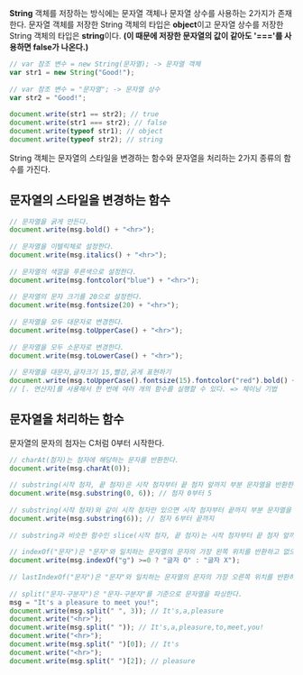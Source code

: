 **String** 객체를 저장하는 방식에는 문자열 객체나 문자열 상수를 사용하는 2가지가 존재한다. 
문자열 객체를 저장한 String 객체의 타입은 **object**이고 문자열 상수를 저장한 String 객체의 타입은 **string**이다.
<b>(이 때문에 저장한 문자열의 값이 같아도 '==='를 사용하면 false가 나온다.)</b>

```javascript
// var 참조 변수 = new String(문자열); -> 문자열 객체 
var str1 = new String("Good!");
 
// var 참조 변수 = "문자열"; -> 문자열 상수
var str2 = "Good!";
   
document.write(str1 == str2); // true
document.write(str1 === str2); // false
document.write(typeof str1); // object
document.write(typeof str2); // string
```

String 객체는 문자열의 스타일을 변경하는 함수와 문자열을 처리하는 2가지 종류의 함수를 가진다. 

## 문자열의 스타일을 변경하는 함수
```javascript
// 문자열을 굵게 만든다.
document.write(msg.bold() + "<hr>");
 
// 문자열을 이텔릭체로 설정한다.
document.write(msg.italics() + "<hr>");
 
// 문자열의 색깔을 푸른색으로 설정한다.
document.write(msg.fontcolor("blue") + "<hr>");
 
// 문자열의 문자 크기를 20으로 설정한다.
document.write(msg.fontsize(20) + "<hr>");
 
// 문자열을 모두 대문자로 변경한다.
document.write(msg.toUpperCase() + "<hr>");
 
// 문자열을 모두 소문자로 변경한다.
document.write(msg.toLowerCase() + "<hr>");
 
// 문자열을 대문자,글자크기 15,빨강,굵게 표현하기
document.write(msg.toUpperCase().fontsize(15).fontcolor("red").bold() + "<hr>");
// [. 연산자]를 사용해서 한 번에 여러 개의 함수를 실행할 수 있다. => 체이닝 기법
```

## 문자열을 처리하는 함수

문자열의 문자의 첨자는 C처럼 0부터 시작한다.
```javascript
// charAt(첨자)는 첨자에 해당하는 문자를 반환한다.
document.write(msg.charAt(0));
   
// substring(시작 첨자, 끝 첨자)은 시작 첨자부터 끝 첨자 앞까지 부분 문자열을 반환한다. 
document.write(msg.substring(0, 6)); // 첨자 0부터 5
 
// substring(시작 첨자)와 같이 시작 첨자만 있으면 시작 첨자부터 끝까지 부분 문자열을 반환한다.
document.write(msg.substring(6)); // 첨자 6부터 끝까지
 
// substring과 비슷한 함수인 slice(시작 첨자, 끝 첨자)는 시작 첨자부터 끝 첨자 앞까지, substr(시작 첨자, 개수)은 시작 첨자부터 개수만큼 부분 문자열을 반환한다.
 
// indexOf("문자")은 "문자"와 일치하는 문자열의 문자의 가장 왼쪽 위치를 반환하고 없으면 -1을 반환한다.
document.write(msg.indexOf("g") >=0 ? "글자 O" : "글자 X");
   
// lastIndexOf("문자")은 "문자"와 일치하는 문자열의 문자의 가장 오른쪽 위치를 반환하고 없으면 indexOf처럼 -1을 반환한다.
 
// split("문자-구분자")은 "문자-구분자"를 기준으로 문자열을 파싱한다.
msg = "It's a pleasure to meet you!";
document.write(msg.split(" ", 3)); // It's,a,pleasure
document.write("<hr>");
document.write(msg.split(" ")); // It's,a,pleasure,to,meet,you!
document.write("<hr>");
document.write(msg.split(" ")[0]); // It's
document.write("<hr>");
document.write(msg.split(" ")[2]); // pleasure
```
